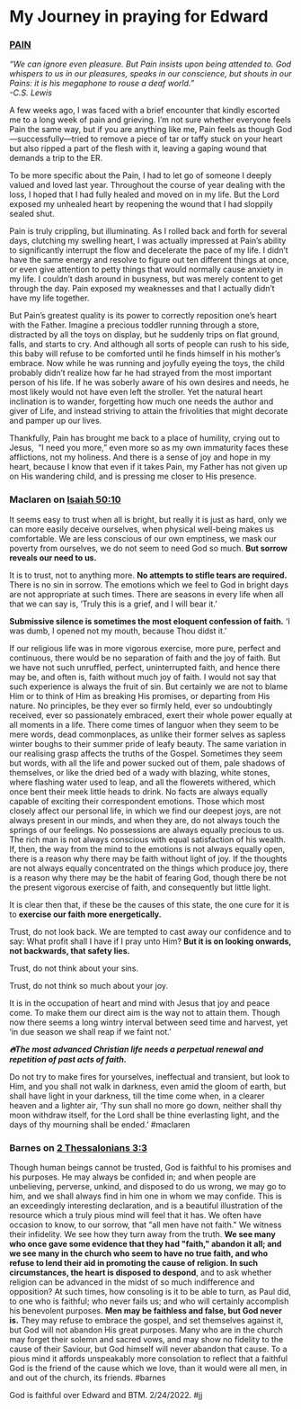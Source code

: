 # My Journey in praying for Edward


### [PAIN](http://www.burningtreeministry.com/blog/2017/11/15/pain)

_“We can ignore even pleasure. But Pain insists upon being attended to. God whispers to us in our pleasures, speaks in our conscience, but shouts in our Pains: it is his megaphone to rouse a deaf world.”  
-C.S. Lewis_

A few weeks ago, I was faced with a brief encounter that kindly escorted me to a long week of pain and grieving. I’m not sure whether everyone feels Pain the same way, but if you are anything like me, Pain feels as though God—successfully—tried to remove a piece of tar or taffy stuck on your heart but also ripped a part of the flesh with it, leaving a gaping wound that demands a trip to the ER.

To be more specific about the Pain, I had to let go of someone I deeply valued and loved last year. Throughout the course of year dealing with the loss, I hoped that I had fully healed and moved on in my life. But the Lord exposed my unhealed heart by reopening the wound that I had sloppily sealed shut.

Pain is truly crippling, but illuminating. As I rolled back and forth for several days, clutching my swelling heart, I was actually impressed at Pain’s ability to significantly interrupt the flow and decelerate the pace of my life. I didn’t have the same energy and resolve to figure out ten different things at once, or even give attention to petty things that would normally cause anxiety in my life. I couldn’t dash around in busyness, but was merely content to get through the day. Pain exposed my weaknesses and that I actually didn’t have my life together.

But Pain’s greatest quality is its power to correctly reposition one’s heart with the Father. Imagine a precious toddler running through a store, distracted by all the toys on display, but he suddenly trips on flat ground, falls, and starts to cry. And although all sorts of people can rush to his side, this baby will refuse to be comforted until he finds himself in his mother’s embrace. Now while he was running and joyfully eyeing the toys, the child probably didn’t realize how far he had strayed from the most important person of his life. If he was soberly aware of his own desires and needs, he most likely would not have even left the stroller. Yet the natural heart inclination is to wander, forgetting how much one needs the author and giver of Life, and instead striving to attain the frivolities that might decorate and pamper up our lives.

Thankfully, Pain has brought me back to a place of humility, crying out to Jesus,  “I need you more,” even more so as my own immaturity faces these afflictions, not my holiness. And there is a sense of joy and hope in my heart, because I know that even if it takes Pain, my Father has not given up on His wandering child, and is pressing me closer to His presence.

### Maclaren on [Isaiah 50:10](Isaiah50#v.10)

It seems easy to trust when all is bright, but really it is just as hard, only we can more easily deceive ourselves, when physical well-being makes us comfortable. We are less conscious of our own emptiness, we mask our poverty from ourselves, we do not seem to need God so much. **But sorrow reveals our need to us.**

It is to trust, not to anything more. **No attempts to stifle tears are required.** There is no sin in sorrow. The emotions which we feel to God in bright days are not appropriate at such times. There are seasons in every life when all that we can say is, ‘Truly this is a grief, and I will bear it.’

**Submissive silence is sometimes the most eloquent confession of faith.** ‘I was dumb, I opened not my mouth, because Thou didst it.’

If our religious life was in more vigorous exercise, more pure, perfect and continuous, there would be no separation of faith and the joy of faith. But we have not such unruffled, perfect, uninterrupted faith, and hence there may be, and often is, faith without much joy of faith. I would not say that such experience is always the fruit of sin. But certainly we are not to blame Him or to think of Him as breaking His promises, or departing from His nature. No principles, be they ever so firmly held, ever so undoubtingly received, ever so passionately embraced, exert their whole power equally at all moments in a life. There come times of languor when they seem to be mere words, dead commonplaces, as unlike their former selves as sapless winter boughs to their summer pride of leafy beauty. The same variation in our realising grasp affects the truths of the Gospel. Sometimes they seem but words, with all the life and power sucked out of them, pale shadows of themselves, or like the dried bed of a wady with blazing, white stones, where flashing water used to leap, and all the flowerets withered, which once bent their meek little heads to drink. No facts are always equally capable of exciting their correspondent emotions. Those which most closely affect our personal life, in which we find our deepest joys, are not always present in our minds, and when they are, do not always touch the springs of our feelings. No possessions are always equally precious to us. The rich man is not always conscious with equal satisfaction of his wealth. If, then, the way from the mind to the emotions is not always equally open, there is a reason why there may be faith without light of joy. If the thoughts are not always equally concentrated on the things which produce joy, there is a reason why there may be the habit of fearing God, though there be not the present vigorous exercise of faith, and consequently but little light.

It is clear then that, if these be the causes of this state, the one cure for it is to **exercise our faith more energetically.**  
  
Trust, do not look back. We are tempted to cast away our confidence and to say: What profit shall I have if I pray unto Him? **But it is on looking onwards, not backwards, that safety lies.**  
  
Trust, do not think about your sins.  
  
Trust, do not think so much about your joy.  
  
It is in the occupation of heart and mind with Jesus that joy and peace come. To make them our direct aim is the way not to attain them. Though now there seems a long wintry interval between seed time and harvest, yet ‘in due season we shall reap if we faint not.’

***🔥The most advanced Christian life needs a perpetual renewal and repetition of past acts of faith.***

Do not try to make fires for yourselves, ineffectual and transient, but look to Him, and you shall not walk in darkness, even amid the gloom of earth, but shall have light in your darkness, till the time come when, in a clearer heaven and a lighter air, ‘Thy sun shall no more go down, neither shall thy moon withdraw itself, for the Lord shall be thine everlasting light, and the days of thy mourning shall be ended.’
#maclaren 


### Barnes on [2 Thessalonians 3:3](2Thess3#v.3)

Though human beings cannot be trusted, God is faithful to his promises and his purposes. He may always be confided in; and when people are unbelieving, perverse, unkind, and disposed to do us wrong, we may go to him, and we shall always find in him one in whom we may confide. This is an exceedingly interesting declaration, and is a beautiful illustration of the resource which a truly pious mind will feel that it has. We often have occasion to know, to our sorrow, that "all men have not faith." We witness their infidelity. We see how they turn away from the truth. **We see many who once gave some evidence that they had "faith," abandon it all; and we see many in the church who seem to have no true faith, and who refuse to lend their aid in promoting the cause of religion. In such circumstances, the heart is disposed to despond**, and to ask whether religion can be advanced in the midst of so much indifference and opposition? At such times, how consoling is it to be able to turn, as Paul did, to one who is faithful; who never fails us; and who will certainly accomplish his benevolent purposes. **Men may be faithless and false, but God never is.** They may refuse to embrace the gospel, and set themselves against it, but God will not abandon His great purposes. Many who are in the church may forget their solemn and sacred vows, and may show no fidelity to the cause of their Saviour, but God himself will never abandon that cause. To a pious mind it affords unspeakably more consolation to reflect that a faithful God is the friend of the cause which we love, than it would were all men, in and out of the church, its friends.
#barnes 

God is faithful over Edward and BTM. 2/24/2022.
#jj 